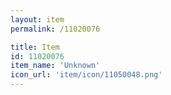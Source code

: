 ```yaml
---
layout: item
permalink: /11020076

title: Item
id: 11020076
item_name: 'Unknown'
icon_url: 'item/icon/11050048.png'
---
```

